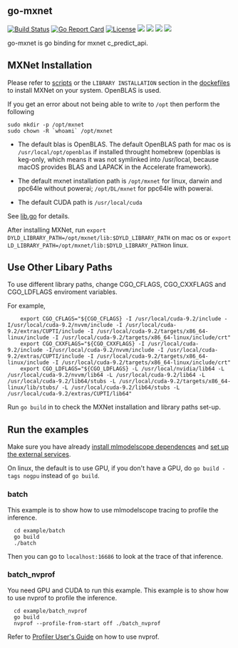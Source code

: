 ## go-mxnet

[![Build Status](https://travis-ci.org/rai-project/go-mxnet.svg?branch=master)](https://travis-ci.org/rai-project/go-mxnet)
[![Go Report Card](https://goreportcard.com/badge/github.com/rai-project/go-mxnet)](https://goreportcard.com/report/github.com/rai-project/go-mxnet)
[![License](https://img.shields.io/badge/License-Apache%202.0-blue.svg)](https://opensource.org/licenses/Apache-2.0)
[![](https://images.microbadger.com/badges/version/carml/go-caffe:ppc64le-gpu-latest.svg)](https://microbadger.com/images/carml/go-caffe:ppc64le-gpu-latest> 'Get your own version badge on microbadger.com') [![](https://images.microbadger.com/badges/version/carml/go-caffe:ppc64le-cpu-latest.svg)](https://microbadger.com/images/carml/go-caffe:ppc64le-cpu-latest 'Get your own version badge on microbadger.com') [![](https://images.microbadger.com/badges/version/carml/go-caffe:amd64-cpu-latest.svg)](https://microbadger.com/images/carml/go-caffe:amd64-cpu-latest 'Get your own version badge on microbadger.com') [![](https://images.microbadger.com/badges/version/carml/go-caffe:amd64-gpu-latest.svg)](https://microbadger.com/images/carml/go-caffe:amd64-gpu-latest 'Get your own version badge on microbadger.com')

go-mxnet is go binding for mxnet c_predict_api.

## MXNet Installation

Please refer to [scripts](scripts) or the `LIBRARY INSTALLATION` section in the [dockefiles](dockerfiles) to install MXNet on your system. OpenBLAS is used.

If you get an error about not being able to write to `/opt` then perform the following

```
sudo mkdir -p /opt/mxnet
sudo chown -R `whoami` /opt/mxnet
```

- The default blas is OpenBLAS.
  The default OpenBLAS path for mac os is `/usr/local/opt/openblas` if installed throught homebrew (openblas is keg-only, which means it was not symlinked into /usr/local, because macOS provides BLAS and LAPACK in the Accelerate framework).

- The default mxnet installation path is `/opt/mxnet` for linux, darwin and ppc64le without powerai; `/opt/DL/mxnet` for ppc64le with powerai.

- The default CUDA path is `/usr/local/cuda`

See [lib.go](lib.go) for details.

After installing MXNet, run `export DYLD_LIBRARY_PATH=/opt/mxnet/lib:$DYLD_LIBRARY_PATH` on mac os or `export LD_LIBRARY_PATH=/opt/mxnet/lib:$DYLD_LIBRARY_PATH`on linux.

## Use Other Libary Paths

To use different library paths, change CGO_CFLAGS, CGO_CXXFLAGS and CGO_LDFLAGS enviroment variables.

For example,

```
    export CGO_CFLAGS="${CGO_CFLAGS} -I /usr/local/cuda-9.2/include -I/usr/local/cuda-9.2/nvvm/include -I /usr/local/cuda-9.2/extras/CUPTI/include -I /usr/local/cuda-9.2/targets/x86_64-linux/include -I /usr/local/cuda-9.2/targets/x86_64-linux/include/crt"
    export CGO_CXXFLAGS="${CGO_CXXFLAGS} -I /usr/local/cuda-9.2/include -I/usr/local/cuda-9.2/nvvm/include -I /usr/local/cuda-9.2/extras/CUPTI/include -I /usr/local/cuda-9.2/targets/x86_64-linux/include -I /usr/local/cuda-9.2/targets/x86_64-linux/include/crt"
    export CGO_LDFLAGS="${CGO_LDFLAGS} -L /usr/local/nvidia/lib64 -L /usr/local/cuda-9.2/nvvm/lib64 -L /usr/local/cuda-9.2/lib64 -L /usr/local/cuda-9.2/lib64/stubs -L /usr/local/cuda-9.2/targets/x86_64-linux/lib/stubs/ -L /usr/local/cuda-9.2/lib64/stubs -L /usr/local/cuda-9.2/extras/CUPTI/lib64"
```

Run `go build` in to check the MXNet installation and library paths set-up.

## Run the examples

Make sure you have already [install mlmodelscope dependences](https://docs.mlmodelscope.org/installation/source/dependencies/) and [set up the external services](https://docs.mlmodelscope.org/installation/source/external_services/).

On linux, the default is to use GPU, if you don't have a GPU, do `go build -tags nogpu` instead of `go build`.

### batch

This example is to show how to use mlmodelscope tracing to profile the inference.

```
  cd example/batch
  go build
  ./batch
```

Then you can go to `localhost:16686` to look at the trace of that inference.

### batch_nvprof

You need GPU and CUDA to run this example. This example is to show how to use nvprof to profile the inference.

```
  cd example/batch_nvprof
  go build
  nvprof --profile-from-start off ./batch_nvprof
```

Refer to [Profiler User's Guide](https://docs.nvidia.com/cuda/profiler-users-guide/index.html) on how to use nvprof.
